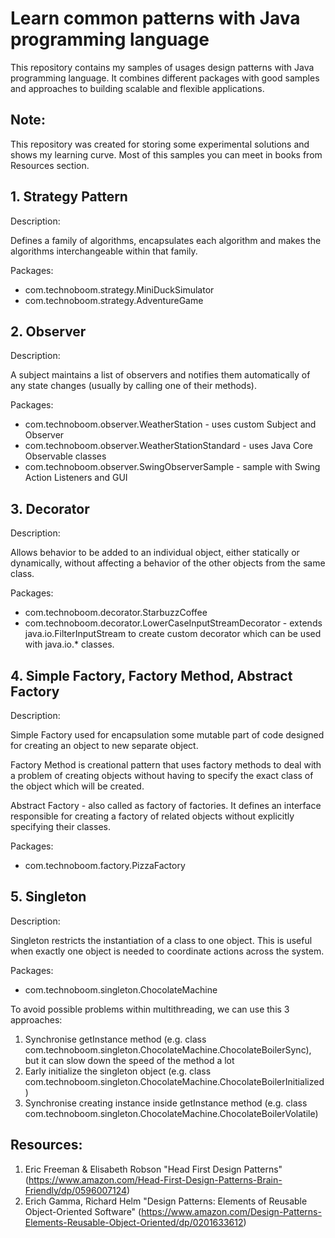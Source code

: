 # Learn common patterns with Java programming language
This repository contains my samples of usages design patterns
with Java programming language.
It combines different packages with good samples and approaches to
building scalable and flexible applications.

## Note:
This repository was created for storing some experimental solutions
and shows my learning curve.
Most of this samples you can meet in books from Resources section.

## 1. Strategy Pattern
Description:

Defines a family of algorithms, encapsulates each algorithm and
makes the algorithms interchangeable within that family.

Packages:
- com.technoboom.strategy.MiniDuckSimulator
- com.technoboom.strategy.AdventureGame

## 2. Observer
Description:

A subject maintains a list of observers and notifies them
automatically of any state changes (usually by calling
one of their methods).

Packages:
- com.technoboom.observer.WeatherStation - uses custom Subject and Observer
- com.technoboom.observer.WeatherStationStandard - uses Java Core Observable classes
- com.technoboom.observer.SwingObserverSample - sample with Swing Action Listeners and GUI

## 3. Decorator
Description:

Allows behavior to be added to an individual object, either
statically or dynamically, without affecting a behavior of the
other objects from the same class.

Packages:
- com.technoboom.decorator.StarbuzzCoffee
- com.technoboom.decorator.LowerCaseInputStreamDecorator -
extends java.io.FilterInputStream to create custom decorator
which can be used with java.io.* classes.

## 4. Simple Factory, Factory Method, Abstract Factory
Description:

Simple Factory used for encapsulation some mutable part of code designed
for creating an object to new separate object.

Factory Method is creational pattern that uses factory methods to deal with a problem
of creating objects without having to specify the exact class
of the object which will be created.

Abstract Factory - also called as factory of factories. It defines an interface
responsible for creating a factory of related objects without explicitly specifying their classes.

Packages:
- com.technoboom.factory.PizzaFactory

## 5. Singleton
Description:

Singleton restricts the instantiation of a class to one object.
This is useful when exactly one object is needed to coordinate actions across the system.

Packages:
- com.technoboom.singleton.ChocolateMachine

To avoid possible problems within multithreading, we can use this
3 approaches:
1. Synchronise getInstance method (e.g. class com.technoboom.singleton.ChocolateMachine.ChocolateBoilerSync),
but it can slow down the speed of the method a lot
2. Early initialize the singleton object (e.g. class com.technoboom.singleton.ChocolateMachine.ChocolateBoilerInitialized)
3. Synchronise creating instance inside getInstance method (e.g. class com.technoboom.singleton.ChocolateMachine.ChocolateBoilerVolatile)

## Resources:
1. Eric Freeman & Elisabeth Robson "Head First Design Patterns"
(https://www.amazon.com/Head-First-Design-Patterns-Brain-Friendly/dp/0596007124)
2. Erich Gamma, Richard Helm "Design Patterns: Elements of Reusable Object-Oriented Software"
(https://www.amazon.com/Design-Patterns-Elements-Reusable-Object-Oriented/dp/0201633612)